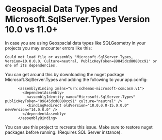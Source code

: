 # Geospacial Data Types and Microsoft.SqlServer.Types Version 10.0 vs 11.0+

In case you are using Geospacial data types like SQLGeometry in your projects you may encounter errors like this:

```
Could not load file or assembly 'Microsoft.SqlServer.Types, Version=10.0.0.0, Culture=neutral, PublicKeyToken=89845dcd8080cc91' or one of its dependencies.
```

You can get around this by downloading the nuget package Microsoft.SqlServer.Types and adding the following to your app.config:

```
      <assemblyBinding xmlns="urn:schemas-microsoft-com:asm.v1">
        <dependentAssembly> 
          <assemblyIdentity name="Microsoft.SqlServer.Types" publicKeyToken="89845dcd8080cc91" culture="neutral" /> 
          <bindingRedirect oldVersion="10.0.0.0-15.0.0.0" newVersion="14.0.0.0" /> 
        </dependentAssembly>
      </assemblyBinding>
```

You can use this project to recreate this issue. Make sure to restore nuget packages before running. (Requires SQL Server instance).